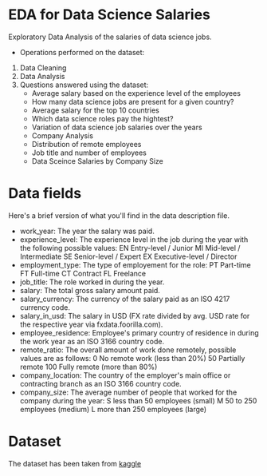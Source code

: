 # EDA for Data Science Salaries
Exploratory Data Analysis of the salaries of data science jobs.
* Operations performed on the dataset:
1. Data Cleaning
2. Data Analysis
3. Questions answered using the dataset: 
   * Average salary based on the experience level of the employees
   * How many data science jobs are present for a given country?
   * Average salary for the top 10 countries
   * Which data science roles pay the hightest?
   * Variation of data science job salaries over the years
   * Company Analysis
   * Distribution of remote employees
   * Job title and number of employees
   * Data Sceince Salaries by Company Size  

# Data fields

Here's a brief version of what you'll find in the data description file.

* work_year:	The year the salary was paid.
* experience_level:	The experience level in the job during the year with the following possible values: EN Entry-level / Junior MI Mid-level / Intermediate SE Senior-level / Expert EX Executive-level / Director
* employment_type:	The type of employement for the role: PT Part-time FT Full-time CT Contract FL Freelance
* job_title:	The role worked in during the year.
* salary:	The total gross salary amount paid.
* salary_currency:	The currency of the salary paid as an ISO 4217 currency code.
* salary_in_usd:	The salary in USD (FX rate divided by avg. USD rate for the respective year via fxdata.foorilla.com).
* employee_residence:	Employee's primary country of residence in during the work year as an ISO 3166 country code.
* remote_ratio:	The overall amount of work done remotely, possible values are as follows: 0 No remote work (less than 20%) 50 Partially remote 100 Fully remote (more than 80%)
* company_location:	The country of the employer's main office or contracting branch as an ISO 3166 country code.
* company_size:	The average number of people that worked for the company during the year: S less than 50 employees (small) M 50 to 250 employees (medium) L more than 250 employees (large)

# Dataset
The dataset has been taken from [kaggle](https://www.kaggle.com/datasets/ruchi798/data-science-job-salaries)
